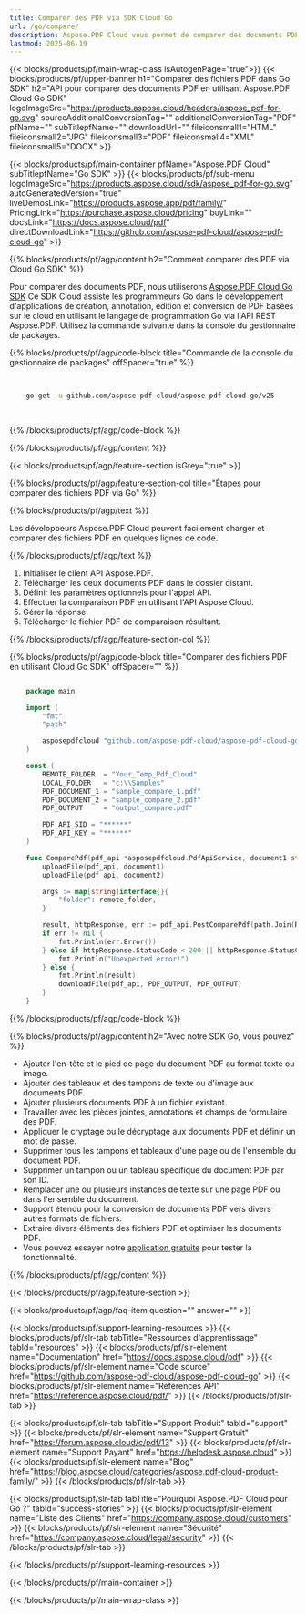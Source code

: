 ```yaml
---
title: Comparer des PDF via SDK Cloud Go
url: /go/compare/
description: Aspose.PDF Cloud vous permet de comparer des documents PDF. Consultez le code source Go pour comparer des fichiers PDF.
lastmod: 2025-06-19
---
```


{{< blocks/products/pf/main-wrap-class isAutogenPage="true">}}
{{< blocks/products/pf/upper-banner h1="Comparer des fichiers PDF dans Go SDK" h2="API pour comparer des documents PDF en utilisant Aspose.PDF Cloud Go SDK" logoImageSrc="https://products.aspose.cloud/headers/aspose_pdf-for-go.svg" sourceAdditionalConversionTag="" additionalConversionTag="PDF" pfName="" subTitlepfName="" downloadUrl="" fileiconsmall1="HTML" fileiconsmall2="JPG" fileiconsmall3="PDF" fileiconsmall4="XML" fileiconsmall5="DOCX" >}}

{{< blocks/products/pf/main-container pfName="Aspose.PDF Cloud" subTitlepfName="Go SDK" >}}
{{< blocks/products/pf/sub-menu logoImageSrc="https://products.aspose.cloud/sdk/aspose_pdf-for-go.svg"
autoGeneratedVersion="true"
liveDemosLink="https://products.aspose.app/pdf/family/" PricingLink="https://purchase.aspose.cloud/pricing" buyLink="" docsLink="https://docs.aspose.cloud/pdf"  directDownloadLink="https://github.com/aspose-pdf-cloud/aspose-pdf-cloud-go" >}}

{{% blocks/products/pf/agp/content h2="Comment comparer des PDF via Cloud Go SDK" %}}

Pour comparer des documents PDF, nous utiliserons
[Aspose.PDF Cloud Go SDK](https://products.aspose.cloud/pdf/go/)
Ce SDK Cloud assiste les programmeurs Go dans le développement d'applications de création, annotation, édition et conversion de PDF basées sur le cloud en utilisant le langage de programmation Go via l'API REST Aspose.PDF. Utilisez la commande suivante dans la console du gestionnaire de packages.

{{% blocks/products/pf/agp/code-block title="Commande de la console du gestionnaire de packages" offSpacer="true" %}}

```bash

     
    go get -u github.com/aspose-pdf-cloud/aspose-pdf-cloud-go/v25
     
     
```

{{% /blocks/products/pf/agp/code-block %}}

{{% /blocks/products/pf/agp/content %}}

{{< blocks/products/pf/agp/feature-section isGrey="true" >}}

{{% blocks/products/pf/agp/feature-section-col title="Étapes pour comparer des fichiers PDF via Go" %}}

{{% blocks/products/pf/agp/text %}}

Les développeurs Aspose.PDF Cloud peuvent facilement charger et comparer des fichiers PDF en quelques lignes de code.

{{% /blocks/products/pf/agp/text %}}

1. Initialiser le client API Aspose.PDF.
1. Télécharger les deux documents PDF dans le dossier distant.
1. Définir les paramètres optionnels pour l'appel API.
1. Effectuer la comparaison PDF en utilisant l'API Aspose Cloud.
1. Gérer la réponse.
1. Télécharger le fichier PDF de comparaison résultant.

{{% /blocks/products/pf/agp/feature-section-col %}}

{{% blocks/products/pf/agp/code-block title="Comparer des fichiers PDF en utilisant Cloud Go SDK" offSpacer="" %}}

```go

    package main

    import (
        "fmt"
        "path"

        asposepdfcloud "github.com/aspose-pdf-cloud/aspose-pdf-cloud-go/v25"
    )

    const (
        REMOTE_FOLDER  = "Your_Temp_Pdf_Cloud"
        LOCAL_FOLDER   = "c:\\Samples"
        PDF_DOCUMENT_1 = "sample_compare_1.pdf"
        PDF_DOCUMENT_2 = "sample_compare_2.pdf"
        PDF_OUTPUT     = "output_compare.pdf"

        PDF_API_SID = "******"
        PDF_API_KEY = "******"
    )

    func СomparePdf(pdf_api *asposepdfcloud.PdfApiService, document1 string, document2 string, output_document string, remote_folder string) {
        uploadFile(pdf_api, document1)
        uploadFile(pdf_api, document2)

        args := map[string]interface{}{
            "folder": remote_folder,
        }

        result, httpResponse, err := pdf_api.PostComparePdf(path.Join(REMOTE_FOLDER, document1), path.Join(REMOTE_FOLDER, document2), path.Join(REMOTE_FOLDER, output_document), args)
        if err != nil {
            fmt.Println(err.Error())
        } else if httpResponse.StatusCode < 200 || httpResponse.StatusCode > 299 {
            fmt.Println("Unexpected error!")
        } else {
            fmt.Println(result)
            downloadFile(pdf_api, PDF_OUTPUT, PDF_OUTPUT)
        }
    }
```

{{% /blocks/products/pf/agp/code-block %}}

{{% blocks/products/pf/agp/content h2="Avec notre SDK Go, vous pouvez" %}}

+ Ajouter l'en-tête et le pied de page du document PDF au format texte ou image.
+ Ajouter des tableaux et des tampons de texte ou d'image aux documents PDF.
+ Ajouter plusieurs documents PDF à un fichier existant.
+ Travailler avec les pièces jointes, annotations et champs de formulaire des PDF.
+ Appliquer le cryptage ou le décryptage aux documents PDF et définir un mot de passe.
+ Supprimer tous les tampons et tableaux d'une page ou de l'ensemble du document PDF.
+ Supprimer un tampon ou un tableau spécifique du document PDF par son ID.
+ Remplacer une ou plusieurs instances de texte sur une page PDF ou dans l'ensemble du document.
+ Support étendu pour la conversion de documents PDF vers divers autres formats de fichiers.
+ Extraire divers éléments des fichiers PDF et optimiser les documents PDF.
+ Vous pouvez essayer notre [application gratuite](https://products.aspose.app/pdf/) pour tester la fonctionnalité.

{{% /blocks/products/pf/agp/content %}}

{{< /blocks/products/pf/agp/feature-section >}}

{{< blocks/products/pf/agp/faq-item question="" answer="" >}}

{{< blocks/products/pf/support-learning-resources >}}
{{< blocks/products/pf/slr-tab tabTitle="Ressources d'apprentissage" tabId="resources" >}}
{{< blocks/products/pf/slr-element name="Documentation" href="https://docs.aspose.cloud/pdf" >}}
{{< blocks/products/pf/slr-element name="Code source" href="https://github.com/aspose-pdf-cloud/aspose-pdf-cloud-go" >}}
{{< blocks/products/pf/slr-element name="Références API" href="https://reference.aspose.cloud/pdf/" >}}
{{< /blocks/products/pf/slr-tab >}}

{{< blocks/products/pf/slr-tab tabTitle="Support Produit" tabId="support" >}}
{{< blocks/products/pf/slr-element name="Support Gratuit" href="https://forum.aspose.cloud/c/pdf/13" >}}
{{< blocks/products/pf/slr-element name="Support Payant" href="https://helpdesk.aspose.cloud" >}}
{{< blocks/products/pf/slr-element name="Blog" href="https://blog.aspose.cloud/categories/aspose.pdf-cloud-product-family/" >}}
{{< /blocks/products/pf/slr-tab >}}

{{< blocks/products/pf/slr-tab tabTitle="Pourquoi Aspose.PDF Cloud pour Go ?" tabId="success-stories" >}}
{{< blocks/products/pf/slr-element name="Liste des Clients" href="https://company.aspose.cloud/customers" >}}
{{< blocks/products/pf/slr-element name="Sécurité" href="https://company.aspose.cloud/legal/security" >}}
{{< /blocks/products/pf/slr-tab >}}

{{< /blocks/products/pf/support-learning-resources >}}

{{< /blocks/products/pf/main-container >}}

{{< /blocks/products/pf/main-wrap-class >}}



